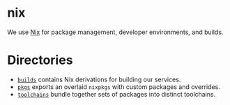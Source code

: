 # nix

We use [Nix](https://nixos.org/) for package management, developer
environments, and builds.

# Directories

- [`builds`](./builds) contains Nix derivations for building our services.
- [`pkgs`](./pkgs) exports an overlaid `nixpkgs` with custom packages and overrides.
- [`toolchains`](./toolchains) bundle together sets of packages into distinct toolchains.
